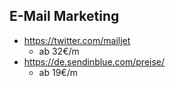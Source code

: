 ## E-Mail Marketing
- https://twitter.com/mailjet
    - ab 32€/m
- https://de.sendinblue.com/preise/
    - ab 19€/m